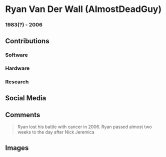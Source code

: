 # Ryan Van Der Wall (AlmostDeadGuy)

### 1983(?) - 2006

## Contributions

### Software

### Hardware

### Research

## Social Media


## Comments

> Ryan lost his battle with cancer in 2006. Ryan passed almost two weeks to the day after Nick Jeremica

## Images


